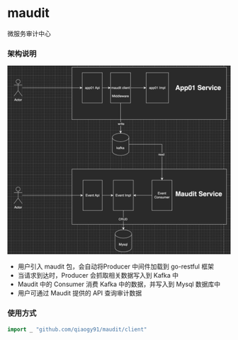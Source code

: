 # maudit
微服务审计中心


### 架构说明
![arch.png](./docs/arch.png)
- 用户引入 maudit 包，会自动将Producer 中间件加载到 go-restful 框架
- 当请求到达时，Producer 会抓取相关数据写入到 Kafka 中
- Maudit 中的 Consumer 消费 Kafka 中的数据，并写入到 Mysql 数据库中
- 用户可通过 Maudit 提供的 API 查询审计数据


### 使用方式
```go
import _ "github.com/qiaogy91/maudit/client"
```